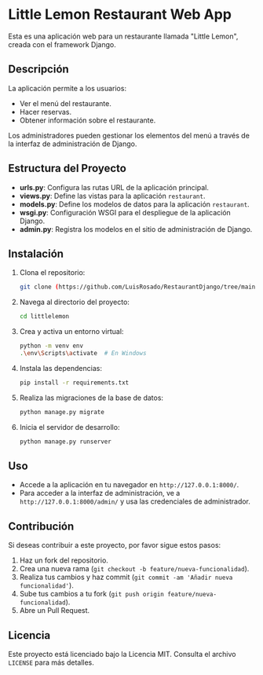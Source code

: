 # Little Lemon Restaurant Web App

Esta es una aplicación web para un restaurante llamada "Little Lemon", creada con el framework Django.

## Descripción

La aplicación permite a los usuarios:
- Ver el menú del restaurante.
- Hacer reservas.
- Obtener información sobre el restaurante.

Los administradores pueden gestionar los elementos del menú a través de la interfaz de administración de Django.

## Estructura del Proyecto

- **urls.py**: Configura las rutas URL de la aplicación principal.
- **views.py**: Define las vistas para la aplicación `restaurant`.
- **models.py**: Define los modelos de datos para la aplicación `restaurant`.
- **wsgi.py**: Configuración WSGI para el despliegue de la aplicación Django.
- **admin.py**: Registra los modelos en el sitio de administración de Django.

## Instalación

1. Clona el repositorio:
    ```bash
    git clone (https://github.com/LuisRosado/RestaurantDjango/tree/main)
    ```
2. Navega al directorio del proyecto:
    ```bash
    cd littlelemon
    ```
3. Crea y activa un entorno virtual:
    ```bash
    python -m venv env
    .\env\Scripts\activate  # En Windows
    ```
4. Instala las dependencias:
    ```bash
    pip install -r requirements.txt
    ```
5. Realiza las migraciones de la base de datos:
    ```bash
    python manage.py migrate
    ```
6. Inicia el servidor de desarrollo:
    ```bash
    python manage.py runserver
    ```

## Uso

- Accede a la aplicación en tu navegador en `http://127.0.0.1:8000/`.
- Para acceder a la interfaz de administración, ve a `http://127.0.0.1:8000/admin/` y usa las credenciales de administrador.

## Contribución

Si deseas contribuir a este proyecto, por favor sigue estos pasos:

1. Haz un fork del repositorio.
2. Crea una nueva rama (`git checkout -b feature/nueva-funcionalidad`).
3. Realiza tus cambios y haz commit (`git commit -am 'Añadir nueva funcionalidad'`).
4. Sube tus cambios a tu fork (`git push origin feature/nueva-funcionalidad`).
5. Abre un Pull Request.

## Licencia

Este proyecto está licenciado bajo la Licencia MIT. Consulta el archivo `LICENSE` para más detalles.
